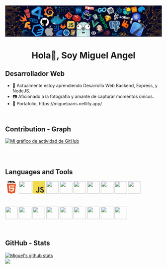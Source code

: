 ![Github Banner](https://github.com/Jaydeep-Yadav/Jaydeep-Yadav/blob/main/banner.png)

<h1 align="center">Hola👋, Soy Miguel Angel</h1>

<h2>Desarrollador Web</h2>
<ul>
  <li>🌱 Actualmente estoy aprendiendo Desarrollo Web Backend, Express, y NodeJS.</li>
  <li>📷 Aficionado a la fotografía y amante de capturar momentos únicos.</li>
  <li>🧐 Portafolio, https://miguelparis.netlify.app/</li>
</ul>
<br />

<h2>Contribution - Graph</h2>

[![Mi gráfico de actividad de GitHub](https://github-readme-activity-graph.vercel.app/graph?username=MiguelRequenaR&theme=react-dark&hide_border=true)](https://github.com/ashutosh00710/github-readme-activity-graph)


<br/>
<br/>

<h2>Languages and Tools</h2>


<code><img height="40" width="40" src="https://raw.githubusercontent.com/github/explore/80688e429a7d4ef2fca1e82350fe8e3517d3494d/topics/html/html.png"></code>
<code><img height="40" width="40" src="https://cdn.iconscout.com/icon/free/png-256/css-131-722685.png"></code>
<code><img height="40" width="40" src="https://raw.githubusercontent.com/github/explore/80688e429a7d4ef2fca1e82350fe8e3517d3494d/topics/javascript/javascript.png"></code>
<code><img height="40" width="40" src="https://upload.wikimedia.org/wikipedia/commons/thumb/4/4c/Typescript_logo_2020.svg/1200px-Typescript_logo_2020.svg.png"></code>
<code><img height="40" width="40" src="https://cdn.iconscout.com/icon/free/png-256/free-react-1-282599.png?f=webp&w=256"></code>
<code><img height="40" width="40" src="https://cdn.iconscout.com/icon/free/png-256/free-tailwind-css-5285308-4406745.png?f=webp"></code>
<code><img height="40" width="40" src="https://upload.wikimedia.org/wikipedia/commons/f/f1/Vitejs-logo.svg"></code>
<code><img height="40" width="40" src="https://pbs.twimg.com/profile_images/1425897037602586625/ID6pueIo_400x400.png"></code>
<code><img height="40" width="40" src="https://www.drupal.org/files/project-images/nextjs-icon-dark-background.png"></code>
<code><img height="40" width="40" src="https://miro.medium.com/v2/resize:fit:900/1*TY9uBBO9leUbRtlXmQBiug.png"></code>


#

<code><img height="40" width="40" src="https://e7.pngegg.com/pngimages/170/924/png-clipart-microsoft-sql-server-microsoft-azure-sql-database-microsoft-text-logo-thumbnail.png"></code>
<code><img height="40" width="40" src="https://www.svgrepo.com/show/303251/mysql-logo.svg"></code>
<code><img height="40" width="40" src="https://upload.wikimedia.org/wikipedia/commons/thumb/2/29/Postgresql_elephant.svg/993px-Postgresql_elephant.svg.png"></code>
<code><img height="40" width="40" src="https://i.pinimg.com/originals/39/b2/e4/39b2e4ad77c23a2c11e5950a7dfa2aec.png"></code>
<code><img height="40" width="40" src="https://www.returngis.net/wp-content/uploads/2019/08/MongoDB-logo.jpg"></code>
<code><img height="40" width="40" src="https://yt3.googleusercontent.com/NuBWxGpdF0YzNSr7x_Tc8EEFXbQoHc0Xf9rU_ehxFPRikw8YPN886HltWeMDihKU8v5SeKFI3B4=s900-c-k-c0x00ffffff-no-rj"></code>
<code><img height="40" width="40" src="https://upload.wikimedia.org/wikipedia/commons/thumb/f/fb/Adobe_Illustrator_CC_icon.svg/788px-Adobe_Illustrator_CC_icon.svg.png"></code>
<code><img height="40" width="40" src="https://i.pinimg.com/736x/a5/58/b4/a558b426cb8973523f37bbed94cf0f09.jpg"></code>
<code><img height="40" width="40" src="https://w7.pngwing.com/pngs/548/34/png-transparent-adobe-photoshop-macos-bigsur-icon-thumbnail.png"></code>


<br/>


<h2>GitHub - Stats</h2>
<a href="https://github.com/anuraghazra/github-readme-stats">
  <img align="center" src="https://github-readme-stats.vercel.app/api?username=MiguelRequenaR&show_icons=true&include_all_commits=true&theme=tokyonight" alt="Miguel's github stats" />
</a>
<br />
<a href="https://github.com/anuraghazra/github-readme-stats">
  <img align="center" src="https://github-readme-stats.vercel.app/api/top-langs/?username=MiguelRequenaR&layout=compact&theme=tokyonight" />
</a>
<br />

<br />
